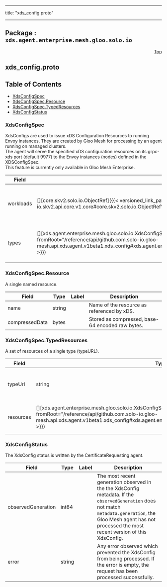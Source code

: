
---

title: "xds_config.proto"

---

## Package : `xds.agent.enterprise.mesh.gloo.solo.io`



<a name="top"></a>

<a name="API Reference for xds_config.proto"></a>
<p align="right"><a href="#top">Top</a></p>

## xds_config.proto


## Table of Contents
  - [XdsConfigSpec](#xds.agent.enterprise.mesh.gloo.solo.io.XdsConfigSpec)
  - [XdsConfigSpec.Resource](#xds.agent.enterprise.mesh.gloo.solo.io.XdsConfigSpec.Resource)
  - [XdsConfigSpec.TypedResources](#xds.agent.enterprise.mesh.gloo.solo.io.XdsConfigSpec.TypedResources)
  - [XdsConfigStatus](#xds.agent.enterprise.mesh.gloo.solo.io.XdsConfigStatus)







<a name="xds.agent.enterprise.mesh.gloo.solo.io.XdsConfigSpec"></a>

### XdsConfigSpec
XdsConfigs are used to issue xDS Configuration Resources to running Envoy instances. They are created by Gloo Mesh for processing by an agent running on managed clusters.<br>The agent will serve the specified xDS configuration resources on its grpc-xds port (default 9977) to the Envoy instances (nodes) defined in the XDSConfigSpec.<br>This feature is currently only available in Gloo Mesh Enterprise.


| Field | Type | Label | Description |
| ----- | ---- | ----- | ----------- |
| workloads | [][core.skv2.solo.io.ObjectRef]({{< versioned_link_path fromRoot="/reference/api/github.com.solo-io.skv2.api.core.v1.core#core.skv2.solo.io.ObjectRef" >}}) | repeated | The Workloads that will receive this xDS Configuration. |
  | types | [][xds.agent.enterprise.mesh.gloo.solo.io.XdsConfigSpec.TypedResources]({{< versioned_link_path fromRoot="/reference/api/github.com.solo-io.gloo-mesh.api.xds.agent.v1beta1.xds_config#xds.agent.enterprise.mesh.gloo.solo.io.XdsConfigSpec.TypedResources" >}}) | repeated | The xDS resources to serve to the nodes. Mapped by type URL. |
  





<a name="xds.agent.enterprise.mesh.gloo.solo.io.XdsConfigSpec.Resource"></a>

### XdsConfigSpec.Resource
A single named resource.


| Field | Type | Label | Description |
| ----- | ---- | ----- | ----------- |
| name | string |  | Name of the resource as referenced by xDS. |
  | compressedData | bytes |  | Stored as compressed, base-64 encoded raw bytes. |
  





<a name="xds.agent.enterprise.mesh.gloo.solo.io.XdsConfigSpec.TypedResources"></a>

### XdsConfigSpec.TypedResources
A set of resources of a single type (typeURL).


| Field | Type | Label | Description |
| ----- | ---- | ----- | ----------- |
| typeUrl | string |  | The type URL of the resources in the given set. |
  | resources | [][xds.agent.enterprise.mesh.gloo.solo.io.XdsConfigSpec.Resource]({{< versioned_link_path fromRoot="/reference/api/github.com.solo-io.gloo-mesh.api.xds.agent.v1beta1.xds_config#xds.agent.enterprise.mesh.gloo.solo.io.XdsConfigSpec.Resource" >}}) | repeated | Stored as compressed, base-64 encoded raw bytes. |
  





<a name="xds.agent.enterprise.mesh.gloo.solo.io.XdsConfigStatus"></a>

### XdsConfigStatus
The XdsConfig status is written by the CertificateRequesting agent.


| Field | Type | Label | Description |
| ----- | ---- | ----- | ----------- |
| observedGeneration | int64 |  | The most recent generation observed in the the XdsConfig metadata. If the `observedGeneration` does not match `metadata.generation`, the Gloo Mesh agent has not processed the most recent version of this XdsConfig. |
  | error | string |  | Any error observed which prevented the XdsConfig from being processed. If the error is empty, the request has been processed successfully. |
  




 <!-- end messages -->

 <!-- end enums -->

 <!-- end HasExtensions -->

 <!-- end services -->

